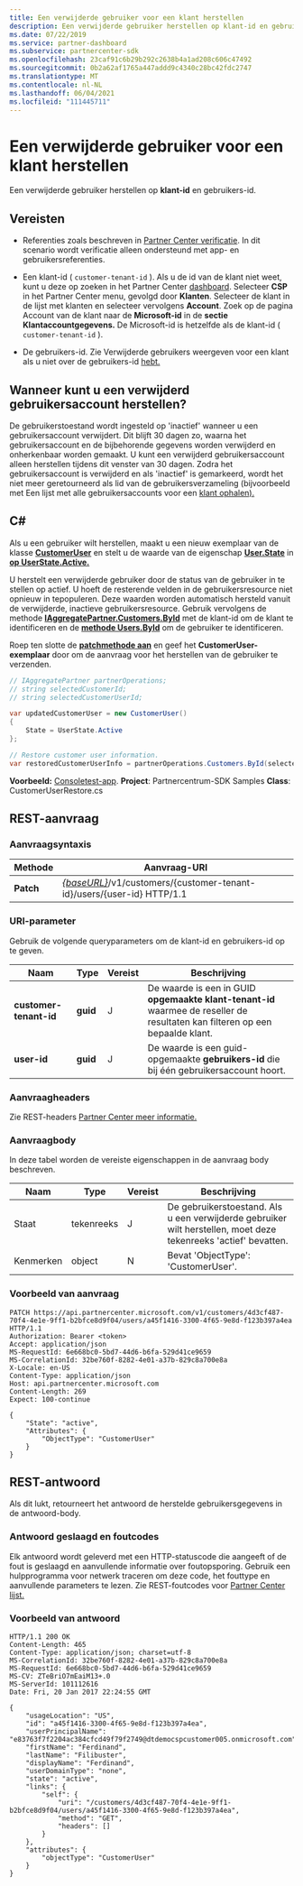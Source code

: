 ```yaml
---
title: Een verwijderde gebruiker voor een klant herstellen
description: Een verwijderde gebruiker herstellen op klant-id en gebruikers-id.
ms.date: 07/22/2019
ms.service: partner-dashboard
ms.subservice: partnercenter-sdk
ms.openlocfilehash: 23caf91c6b29b292c2638b4a1ad208c606c47492
ms.sourcegitcommit: 0b2a62af1765a447addd9c4340c28bc42fdc2747
ms.translationtype: MT
ms.contentlocale: nl-NL
ms.lasthandoff: 06/04/2021
ms.locfileid: "111445711"
---
```

# <a name="restore-a-deleted-user-for-a-customer"></a>Een verwijderde gebruiker voor een klant herstellen

Een verwijderde gebruiker herstellen op **klant-id** en gebruikers-id.

## <a name="prerequisites"></a>Vereisten

- Referenties zoals beschreven in [Partner Center verificatie](partner-center-authentication.md). In dit scenario wordt verificatie alleen ondersteund met app- en gebruikersreferenties.

- Een klant-id ( `customer-tenant-id` ). Als u de id van de klant niet weet, kunt u deze op zoeken in het Partner Center [dashboard](https://partner.microsoft.com/dashboard). Selecteer **CSP** in het Partner Center menu, gevolgd door **Klanten**. Selecteer de klant in de lijst met klanten en selecteer vervolgens **Account**. Zoek op de pagina Account van de klant naar de **Microsoft-id** in de **sectie Klantaccountgegevens.** De Microsoft-id is hetzelfde als de klant-id ( `customer-tenant-id` ).

- De gebruikers-id. Zie Verwijderde gebruikers weergeven voor een klant als u niet over de gebruikers-id [hebt.](view-a-deleted-user.md)

## <a name="when-can-you-restore-a-deleted-user-account"></a>Wanneer kunt u een verwijderd gebruikersaccount herstellen?

De gebruikerstoestand wordt ingesteld op 'inactief' wanneer u een gebruikersaccount verwijdert. Dit blijft 30 dagen zo, waarna het gebruikersaccount en de bijbehorende gegevens worden verwijderd en onherkenbaar worden gemaakt. U kunt een verwijderd gebruikersaccount alleen herstellen tijdens dit venster van 30 dagen. Zodra het gebruikersaccount is verwijderd en als 'inactief' is gemarkeerd, wordt het niet meer geretourneerd als lid van de gebruikersverzameling (bijvoorbeeld met Een lijst met alle gebruikersaccounts voor een [klant ophalen).](get-a-list-of-all-user-accounts-for-a-customer.md)

## <a name="c"></a>C\#

Als u een gebruiker wilt herstellen, maakt u een nieuw exemplaar van de klasse [**CustomerUser**](/dotnet/api/microsoft.store.partnercenter.models.users.customeruser) en stelt u de waarde van de eigenschap [**User.State**](/dotnet/api/microsoft.store.partnercenter.models.users.user.state) in [**op UserState.Active.**](/dotnet/api/microsoft.store.partnercenter.models.users.userstate)

U herstelt een verwijderde gebruiker door de status van de gebruiker in te stellen op actief. U hoeft de resterende velden in de gebruikersresource niet opnieuw in tepopuleren. Deze waarden worden automatisch hersteld vanuit de verwijderde, inactieve gebruikersresource. Gebruik vervolgens de methode [**IAggregatePartner.Customers.ById**](/dotnet/api/microsoft.store.partnercenter.customers.icustomercollection.byid) met de klant-id om de klant te identificeren en de [**methode Users.ById**](/dotnet/api/microsoft.store.partnercenter.customerusers.icustomerusercollection.byid) om de gebruiker te identificeren.

Roep ten slotte de [**patchmethode aan**](/dotnet/api/microsoft.store.partnercenter.customerusers.icustomeruser.patch) en geef het **CustomerUser-exemplaar** door om de aanvraag voor het herstellen van de gebruiker te verzenden.

``` csharp
// IAggregatePartner partnerOperations;
// string selectedCustomerId;
// string selectedCustomerUserId;

var updatedCustomerUser = new CustomerUser()
{
    State = UserState.Active
};

// Restore customer user information.
var restoredCustomerUserInfo = partnerOperations.Customers.ById(selectedCustomerId).Users.ById(selectedCustomerUserId).Patch(updatedCustomerUser);
```

**Voorbeeld:** [Consoletest-app](console-test-app.md). **Project**: Partnercentrum-SDK Samples **Class**: CustomerUserRestore.cs

## <a name="rest-request"></a>REST-aanvraag

### <a name="request-syntax"></a>Aanvraagsyntaxis

| Methode    | Aanvraag-URI                                                                                            |
|-----------|--------------------------------------------------------------------------------------------------------|
| **Patch** | [*{baseURL}*](partner-center-rest-urls.md)/v1/customers/{customer-tenant-id}/users/{user-id} HTTP/1.1 |

### <a name="uri-parameter"></a>URI-parameter

Gebruik de volgende queryparameters om de klant-id en gebruikers-id op te geven.

| Naam                   | Type     | Vereist | Beschrijving                                                                                                              |
|------------------------|----------|----------|--------------------------------------------------------------------------------------------------------------------------|
| **customer-tenant-id** | **guid** | J        | De waarde is een in GUID **opgemaakte klant-tenant-id** waarmee de reseller de resultaten kan filteren op een bepaalde klant. |
| **user-id**            | **guid** | J        | De waarde is een guid-opgemaakte **gebruikers-id** die bij één gebruikersaccount hoort.                                         |

### <a name="request-headers"></a>Aanvraagheaders

Zie REST-headers [Partner Center meer informatie.](headers.md)

### <a name="request-body"></a>Aanvraagbody

In deze tabel worden de vereiste eigenschappen in de aanvraag body beschreven.

| Naam       | Type   | Vereist | Beschrijving                                                            |
|------------|--------|----------|------------------------------------------------------------------------|
| Staat      | tekenreeks | J        | De gebruikerstoestand. Als u een verwijderde gebruiker wilt herstellen, moet deze tekenreeks 'actief' bevatten. |
| Kenmerken | object | N        | Bevat 'ObjectType': 'CustomerUser'.                                 |

### <a name="request-example"></a>Voorbeeld van aanvraag

```http
PATCH https://api.partnercenter.microsoft.com/v1/customers/4d3cf487-70f4-4e1e-9ff1-b2bfce8d9f04/users/a45f1416-3300-4f65-9e8d-f123b397a4ea HTTP/1.1
Authorization: Bearer <token>
Accept: application/json
MS-RequestId: 6e668bc0-5bd7-44d6-b6fa-529d41ce9659
MS-CorrelationId: 32be760f-8282-4e01-a37b-829c8a700e8a
X-Locale: en-US
Content-Type: application/json
Host: api.partnercenter.microsoft.com
Content-Length: 269
Expect: 100-continue

{
    "State": "active",
    "Attributes": {
        "ObjectType": "CustomerUser"
    }
}
```

## <a name="rest-response"></a>REST-antwoord

Als dit lukt, retourneert het antwoord de herstelde gebruikersgegevens in de antwoord-body.

### <a name="response-success-and-error-codes"></a>Antwoord geslaagd en foutcodes

Elk antwoord wordt geleverd met een HTTP-statuscode die aangeeft of de fout is geslaagd en aanvullende informatie over foutopsporing. Gebruik een hulpprogramma voor netwerk traceren om deze code, het fouttype en aanvullende parameters te lezen. Zie REST-foutcodes voor [Partner Center lijst.](error-codes.md)

### <a name="response-example"></a>Voorbeeld van antwoord

```http
HTTP/1.1 200 OK
Content-Length: 465
Content-Type: application/json; charset=utf-8
MS-CorrelationId: 32be760f-8282-4e01-a37b-829c8a700e8a
MS-RequestId: 6e668bc0-5bd7-44d6-b6fa-529d41ce9659
MS-CV: ZTeBriO7mEaiM13+.0
MS-ServerId: 101112616
Date: Fri, 20 Jan 2017 22:24:55 GMT

{
    "usageLocation": "US",
    "id": "a45f1416-3300-4f65-9e8d-f123b397a4ea",
    "userPrincipalName": "e83763f7f2204ac384cfcd49f79f2749@dtdemocspcustomer005.onmicrosoft.com",
    "firstName": "Ferdinand",
    "lastName": "Filibuster",
    "displayName": "Ferdinand",
    "userDomainType": "none",
    "state": "active",
    "links": {
        "self": {
            "uri": "/customers/4d3cf487-70f4-4e1e-9ff1-b2bfce8d9f04/users/a45f1416-3300-4f65-9e8d-f123b397a4ea",
            "method": "GET",
            "headers": []
        }
    },
    "attributes": {
        "objectType": "CustomerUser"
    }
}
```
